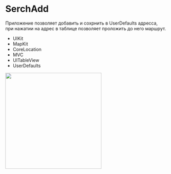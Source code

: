 # SerchAdd

Приложение позволяет добавить и сохрнить в UserDefaults адресса, при нажатии на адрес в таблице позволяет проложить до него маршрут.

- UIKit
- MapKit
- CoreLocation
- MVC
- UITableView
- UserDefaults


<img src="" width="300" />




